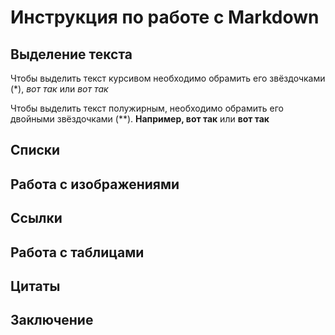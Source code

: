 # Инструкция по работе с Markdown

## Выделение текста
Чтобы выделить текст курсивом необходимо обрамить его звёздочками (*), *вот так* или _вот так_

Чтобы выделить текст полужирным, необходимо обрамить его двойными звёздочками (**). **Например, вот так** или __вот так__
## Списки

## Работа с изображениями

## Ссылки

## Работа с таблицами

## Цитаты

## Заключение